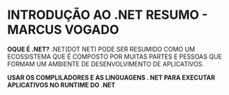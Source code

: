 <h1><b>INTRODUÇÃO AO .NET RESUMO - MARCUS VOGADO</b></h1>
             <b>OQUE É .NET?</b>
.NET(DOT NET) PODE SER RESUMIDO COMO UM ECOSSISTEMA QUE É COMPOSTO POR MUITAS PARTES E PESSOAS
 QUE FORMAM UM AMBIENTE DE DESENVOLVIMENTO DE APLICATIVOS. 

<b>USAR OS COMPLILADORES E AS LINGUAGENS . NET PARA EXECUTAR APLICATIVOS NO RUNTIME DO .NET</b>

